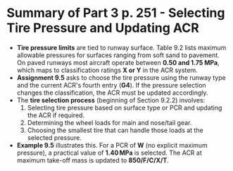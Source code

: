 Summary of Part 3 p. 251 - Selecting Tire Pressure and Updating ACR
===============================================================

- **Tire pressure limits** are tied to runway surface. Table 9.2 lists maximum
  allowable pressures for surfaces ranging from soft sand to pavement. On paved
  runways most aircraft operate between **0.50 and 1.75 MPa**, which maps to
  classification ratings **X or Y** in the ACR system.
- **Assignment 9.5** asks to choose the tire pressure using the runway type and
  the current ACR's fourth entry (**G4**). If the pressure selection changes
  the classification, the ACR must be updated accordingly.
- The **tire selection process** (beginning of Section 9.2.2) involves:
  1. Selecting tire pressure based on surface type or PCR and updating the ACR
     if required.
  2. Determining the wheel loads for main and nose/tail gear.
  3. Choosing the smallest tire that can handle those loads at the selected
     pressure.
- **Example 9.5** illustrates this. For a PCR of **W** (no explicit maximum
  pressure), a practical value of **1.40 MPa** is selected. The ACR at
  maximum take-off mass is updated to **850/F/C/X/T**.
